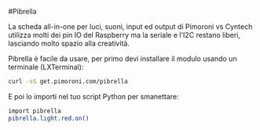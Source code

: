 <!--
---
name: Pibrella
manufacturer: Pimoroni Vs Cyntech
url: https://github.com/pimoroni/pibrella
description: Una scheda all-in-one per luci, suoni, input ed output.
pincount: 26
pin:
  '7':
    name: LED verde
    direction: output
    active: high
  '11':
    name: LED giallo
    direction: output
    active: high
  '12':
    name: Buzzer (cicalino)
    direction: output
    active: high
  '13':
    name: LED rosso
    direction: output
    active: high
  '15':
    name: Output A
    direction: output
    active: high
  '16':
    name: Output B
    direction: output
    active: high
  '18':
    name: Output C
    direction: output
    active: high
  '19':
    name: Input D
    direction: output
    active: high
  '21':
    name: Input A
    direction: input
    active: high
  '22':
    name: Output D
    direction: output
    active: high
  '23':
    name: Button
    direction: input
    active: high
  '24':
    name: Input C
    direction: input
    active: high
  '26':
    name: Input B
    direction: input
    active: high
-->
#Pibrella

La scheda all-in-one per luci, suoni, input ed output di Pimoroni vs Cyntech utilizza molti dei pin IO 
del Raspberry ma la seriale e l'I2C restano liberi, lasciando molto spazio alla creatività.

Pibrella è facile da usare, per primo devi installare il modulo usando un terminale (LXTerminal):

```bash
curl -sS get.pimoroni.com/pibrella
```

E poi lo importi nel tuo script Python per smanettare:

```bash
import pibrella
pibrella.light.red.on()
```